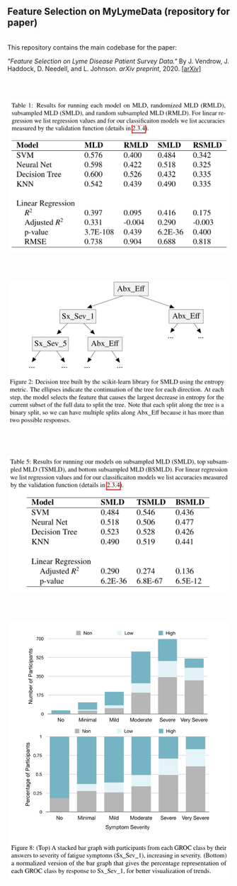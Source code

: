 ## Feature Selection on MyLymeData (repository for paper)

<br/> This repository contains the main codebase for the paper: <br/>

*"Feature Selection on Lyme Disease Patient Survey Data."*
By J. Vendrow, J. Haddock, D. Needell, and L. Johnson.
*arXiv preprint*, 2020. [[arXiv]](https://arxiv.org/abs/2009.09087)

<br /><br />

<p align="left">
<img width="700px" src="https://github.com/jvendrow/Feature-Selection-on-MyLymeData/blob/master/figures/Table_1.png" alt="table_1">
</p>
<br /><br />
<p align="left">
<img width="700px" src="https://github.com/jvendrow/Feature-Selection-on-MyLymeData/blob/master/figures/Figure_2.png" alt="figure_2">
</p>
<br /><br />
<p align="left">
<img width="700px" src="https://github.com/jvendrow/Feature-Selection-on-MyLymeData/blob/master/figures/Table_5.png" alt="table_5">
</p>
<br /><br />
<p align="left">
<img width="700px" src="https://github.com/jvendrow/Feature-Selection-on-MyLymeData/blob/master/figures/Figure_8.png" alt="figure_8">
</p>

